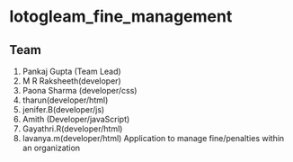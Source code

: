 # lotogleam_fine_management
## Team
  1. Pankaj Gupta (Team Lead)
  2. M R Raksheeth(developer)
  3. Paona Sharma (developer/css)
  4. tharun(developer/html)
   5. jenifer.B(developer/js)
  6. Amith (Developer/javaScript)
  7. Gayathri.R(developer/html)
  8. lavanya.m(developer/html) 
Application to manage fine/penalties within an organization
  
  